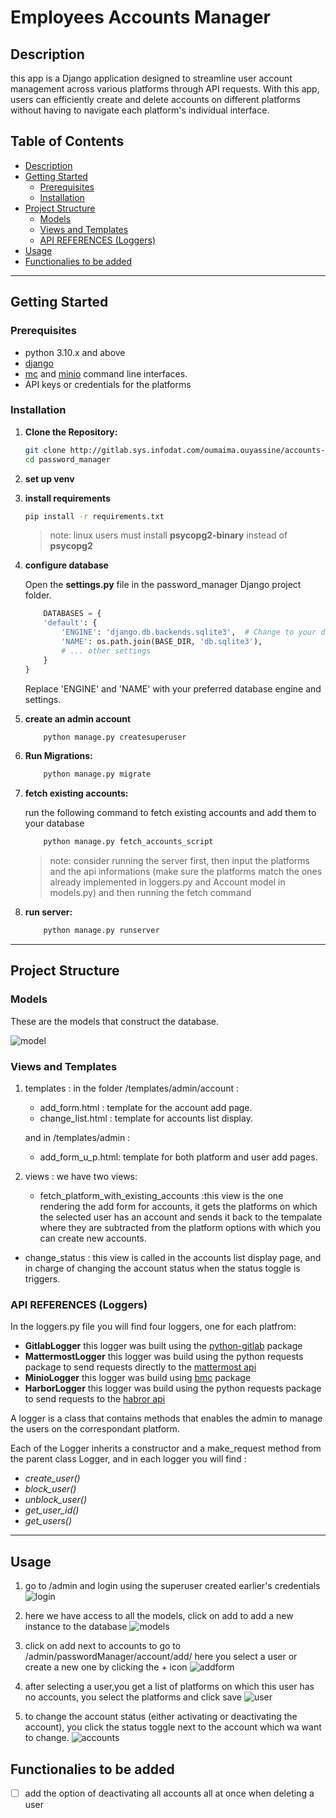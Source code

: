 # **Employees Accounts Manager** 

## Description

this app is a Django application designed to streamline user account management across various platforms through API requests. With this app,
users can efficiently create and delete accounts on different platforms without having to navigate each platform's individual interface.

## Table of Contents

- [Description](#description)
- [Getting Started](#getting-started)
  - [Prerequisites](#prerequisites)
  - [Installation](#installation)
- [Project Structure](#project-structure)
  - [Models](#models)
  - [Views and Templates](#views-and-templates)
  - [API REFERENCES (Loggers)](#api-references-loggers)
- [Usage](#usage)
- [Functionalies to be added](#functionalies-to-be-added)

---

## Getting Started

### Prerequisites

- python 3.10.x and above
- [django](https://docs.djangoproject.com/en/4.2/topics/install/)
- [mc](https://min.io/docs/minio/linux/reference/minio-mc.html#install-mc) and [minio](https://min.io/docs/minio/linux/index.html#quickstart-for-linux?ref=gh) command line interfaces.
- API keys or credentials for the platforms

### Installation

1. **Clone the Repository:**

   ```sh
   git clone http://gitlab.sys.infodat.com/oumaima.ouyassine/accounts-manager.git
   cd password_manager

2. **set up venv**

3. **install requirements**

    ```sh
    pip install -r requirements.txt
    ```
    > note: linux users must install **psycopg2-binary** instead of **psycopg2**

4. **configure database**

    Open the **settings.py** file in the password_manager Django project folder.
    ```python
        DATABASES = {
        'default': {
            'ENGINE': 'django.db.backends.sqlite3',  # Change to your desired database engine
            'NAME': os.path.join(BASE_DIR, 'db.sqlite3'),
            # ... other settings
        }
    }
    ```

    Replace 'ENGINE' and 'NAME' with your preferred database engine and settings.

5. **create an admin account**

    ```sh
        python manage.py createsuperuser

6. **Run Migrations:**

    ```sh
        python manage.py migrate

7. **fetch existing accounts:**

    run the following command to fetch existing accounts and add them to your database

    ```sh
        python manage.py fetch_accounts_script
    ```

    > note: consider running the server first, then input the platforms and the api informations (make sure the platforms match the ones already implemented in loggers.py and Account model in models.py) and then running the fetch command

8. **run server:**
    ```sh
        python manage.py runserver

---

## **Project Structure**

### Models

These are the models that construct the database.

![model](assets/images/diagram.png)

### Views and Templates

1. templates :
    in the folder /templates/admin/account :
    - add_form.html : template for the account add page.
    - change_list.html : template for accounts list display.

    and in /templates/admin :
    - add_form_u_p.html: template for both platform and user add pages.

2. views :
    we have two views:
    - fetch_platform_with_existing_accounts :this view is the one rendering the add form for accounts, it gets the platforms on which the selected user has an account and sends it back to the tempalate where they are subtracted from the platform options with which you can create new accounts.

- change_status : this view is called in the accounts list display page, and in charge of changing the account status when the status toggle is triggers.

### **API REFERENCES (Loggers)**

In the loggers.py file you will find four loggers, one for each platfrom:

- **GitlabLogger**
        this logger was built using the [python-gitlab](https://python-gitlab.readthedocs.io/en/stable/index.html) package 
- **MattermostLogger**
        this logger was build using the python requests package to send requests directly to the [mattermost api](https://api.mattermost.com/#tag/introduction)
- **MinioLogger**
        this logger was build using [bmc](https://big-mama-tech.gitlab.io/bmc/) package 
- **HarborLogger**
        this logger was build using the python requests package to send requests  to the [habror api](https://github.com/goharbor/harbor/blob/main/api/v2.0/swagger.yaml)

A logger is a class that contains methods that enables the admin to manage the users on the correspondant platform.

Each of the Logger inherits a constructor and a make_request method from the parent class Logger, and in each logger you will find :

- *create_user()*
- *block_user()*
- *unblock_user()*
- *get_user_id()*
- *get_users()*

---

## **Usage**

1. go to /admin and login using the superuser created earlier's credentials
![login](assets/images/login.png)

2. here we have access to all the models, click on add to add a new instance to the database
![models](assets/images/models.png)

3. click on add next to accounts to go to /admin/passwordManager/account/add/
here you select a user or create a new one by clicking the + icon
![addform](assets/images/addform.png)

4. after selecting a user,you get a list of platforms on which this user has no accounts, you select the platforms and click save
![user](assets/images/user.png)

5. to change the account status (either activating or deactivating the account), you click the status toggle next to the account which wa want to change.
![accounts](assets/images/listdisplay.png)

## Functionalies to be added

- [ ] add the option of deactivating all accounts all at once when deleting a user
